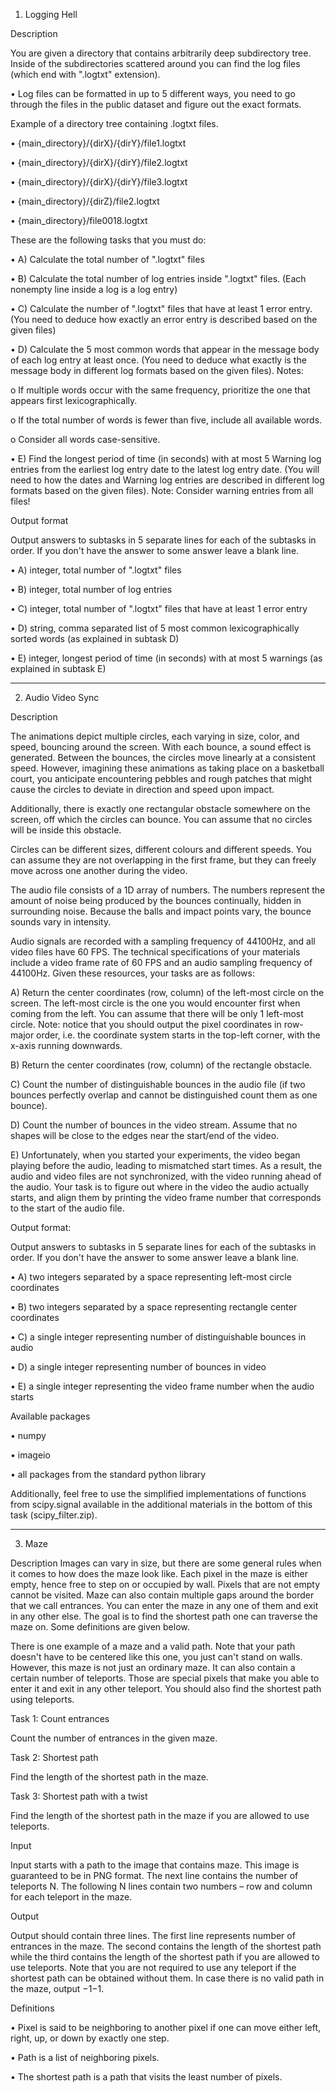 1. Logging Hell

Description

You are given a directory that contains arbitrarily deep subdirectory tree. Inside of the subdirectories scattered around you can find the log files 
(which end with ".logtxt" extension).

• Log files can be formatted in up to 5 different ways, you need to go through the files in the public dataset and figure out the exact 
formats.

Example of a directory tree containing .logtxt files.

• {main_directory}/{dirX}/{dirY}/file1.logtxt

• {main_directory}/{dirX}/{dirY}/file2.logtxt

• {main_directory}/{dirX}/{dirY}/file3.logtxt

• {main_directory}/{dirZ}/file2.logtxt

• {main_directory}/file0018.logtxt

These are the following tasks that you must do:

• A) Calculate the total number of ".logtxt" files

• B) Calculate the total number of log entries inside ".logtxt" files. (Each nonempty line inside a log is a log entry)

• C) Calculate the number of ".logtxt" files that have at least 1 error entry. (You need to deduce how exactly an error entry is described
based on the given files)

• D) Calculate the 5 most common words that appear in the message body of each log entry at least once. (You need to deduce what 
exactly is the message body in different log formats based on the given files). Notes:

o If multiple words occur with the same frequency, prioritize the one that appears first lexicographically.

o If the total number of words is fewer than five, include all available words.

o Consider all words case-sensitive.

• E) Find the longest period of time (in seconds) with at most 5 Warning log entries from the earliest log entry date to the latest log 
entry date. (You will need to how the dates and Warning log entries are described in different log formats based on the given files). 
Note: Consider warning entries from all files!

Output format

Output answers to subtasks in 5 separate lines for each of the subtasks in order. If you don't have the answer to some answer leave a blank line.

• A) integer, total number of ".logtxt" files

• B) integer, total number of log entries

• C) integer, total number of ".logtxt" files that have at least 1 error entry

• D) string, comma separated list of 5 most common lexicographically sorted words (as explained in subtask D)

• E) integer, longest period of time (in seconds) with at most 5 warnings (as explained in subtask E)

---------------------------------------------------------------------------------------------------------------------------------------
2. Audio Video Sync

   
Description

The animations depict multiple circles, each varying in size, color, and speed, bouncing around the screen. With each bounce, a sound effect is 
generated. Between the bounces, the circles move linearly at a consistent speed. However, imagining these animations as taking place on a 
basketball court, you anticipate encountering pebbles and rough patches that might cause the circles to deviate in direction and speed upon 
impact.


Additionally, there is exactly one rectangular obstacle somewhere on the screen, off which the circles can bounce. You can assume that no circles 
will be inside this obstacle.

Circles can be different sizes, different colours and different speeds. You can assume they are not overlapping in the first frame, but they can 
freely move across one another during the video.

The audio file consists of a 1D array of numbers. The numbers represent the amount of noise being produced by the bounces continually, hidden 
in surrounding noise. Because the balls and impact points vary, the bounce sounds vary in intensity.

Audio signals are recorded with a sampling frequency of 44100Hz, and all video files have 60 FPS. The technical specifications of your materials 
include a video frame rate of 60 FPS and an audio sampling frequency of 44100Hz. Given these resources, your tasks are as follows:

A) Return the center coordinates (row, column) of the left-most circle on the screen. The left-most circle is the one you would encounter first 
when coming from the left. You can assume that there will be only 1 left-most circle. Note: notice that you should output the pixel coordinates in 
row-major order, i.e. the coordinate system starts in the top-left corner, with the x-axis running downwards.

B) Return the center coordinates (row, column) of the rectangle obstacle.

C) Count the number of distinguishable bounces in the audio file (if two bounces perfectly overlap and cannot be distinguished count them as 
one bounce).

D) Count the number of bounces in the video stream. Assume that no shapes will be close to the edges near the start/end of the video.

E) Unfortunately, when you started your experiments, the video began playing before the audio, leading to mismatched start times. As a result, 
the audio and video files are not synchronized, with the video running ahead of the audio. Your task is to figure out where in the video the audio 
actually starts, and align them by printing the video frame number that corresponds to the start of the audio file.

Output format:

Output answers to subtasks in 5 separate lines for each of the subtasks in order. If you don't have the answer to some answer leave a blank line.

• A) two integers separated by a space representing left-most circle coordinates

• B) two integers separated by a space representing rectangle center coordinates

• C) a single integer representing number of distinguishable bounces in audio

• D) a single integer representing number of bounces in video

• E) a single integer representing the video frame number when the audio starts

Available packages

• numpy

• imageio

• all packages from the standard python library

Additionally, feel free to use the simplified implementations of functions from scipy.signal available in the additional materials in the bottom of this 
task (scipy_filter.zip).

-------------------------------------------------------------------------------------------------------------------------------------------------------
3. Maze

   
Description
Images can vary in size, but there are some general rules when it comes to how does the maze look like. Each pixel in the maze is either empty, 
hence free to step on or occupied by wall. Pixels that are not empty cannot be visited. Maze can also contain multiple gaps around the border 
that we call entrances. You can enter the maze in any one of them and exit in any other else. The goal is to find the shortest path one can traverse 
the maze on. Some definitions are given below.

There is one example of a maze and a valid path. Note that your path doesn't have to be centered like this one, you just can't stand on walls.
However, this maze is not just an ordinary maze. It can also contain a certain number of teleports. Those are special pixels that make you able to 
enter it and exit in any other teleport. You should also find the shortest path using teleports.

Task 1: Count entrances

Count the number of entrances in the given maze.

Task 2: Shortest path

Find the length of the shortest path in the maze.

Task 3: Shortest path with a twist

Find the length of the shortest path in the maze if you are allowed to use teleports.

Input

Input starts with a path to the image that contains maze. This image is guaranteed to be in PNG format. The next line contains the number of 
teleports N. The following N lines contain two numbers – row and column for each teleport in the maze.

Output

Output should contain three lines. The first line represents number of entrances in the maze. The second contains the length of the shortest path 
while the third contains the length of the shortest path if you are allowed to use teleports. Note that you are not required to use any teleport if 
the shortest path can be obtained without them. In case there is no valid path in the maze, output −1−1.

Definitions

• Pixel is said to be neighboring to another pixel if one can move either left, right, up, or down by exactly one step.

• Path is a list of neighboring pixels.

• The shortest path is a path that visits the least number of pixels.
